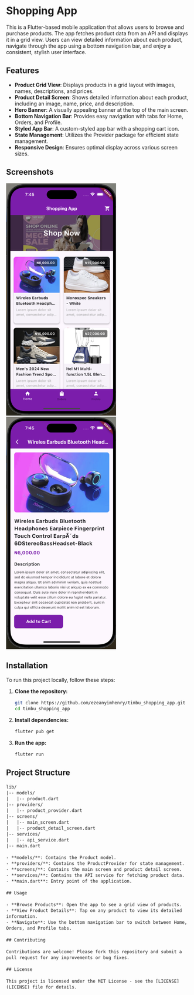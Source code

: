 # Shopping App

This is a Flutter-based mobile application that allows users to browse and purchase products. The app fetches product data from an API and displays it in a grid view. Users can view detailed information about each product, navigate through the app using a bottom navigation bar, and enjoy a consistent, stylish user interface.

## Features

- **Product Grid View**: Displays products in a grid layout with images, names, descriptions, and prices.
- **Product Detail Screen**: Shows detailed information about each product, including an image, name, price, and description.
- **Hero Banner**: A visually appealing banner at the top of the main screen.
- **Bottom Navigation Bar**: Provides easy navigation with tabs for Home, Orders, and Profile.
- **Styled App Bar**: A custom-styled app bar with a shopping cart icon.
- **State Management**: Utilizes the Provider package for efficient state management.
- **Responsive Design**: Ensures optimal display across various screen sizes.

## Screenshots

<img src="assets/home-screen.png" alt="Products Screen" width="300">
<img src="assets/product-detail.png" alt="Checkout Screen" width="300">

## Installation

To run this project locally, follow these steps:

1. **Clone the repository:**

    ```bash
    git clone https://github.com/ezeanyimhenry/timbu_shopping_app.git
    cd timbu_shopping_app
    ```

2. **Install dependencies:**

    ```bash
    flutter pub get
    ```

3. **Run the app:**

    ```bash
    flutter run
    ```

## Project Structure

```plaintext
lib/
|-- models/
|   |-- product.dart
|-- providers/
|   |-- product_provider.dart
|-- screens/
|   |-- main_screen.dart
|   |-- product_detail_screen.dart
|-- services/
|   |-- api_service.dart
|-- main.dart

- **models/**: Contains the Product model.
- **providers/**: Contains the ProductProvider for state management.
- **screens/**: Contains the main screen and product detail screen.
- **services/**: Contains the API service for fetching product data.
- **main.dart**: Entry point of the application.

## Usage

- **Browse Products**: Open the app to see a grid view of products.
- **View Product Details**: Tap on any product to view its detailed information.
- **Navigate**: Use the bottom navigation bar to switch between Home, Orders, and Profile tabs.

## Contributing

Contributions are welcome! Please fork this repository and submit a pull request for any improvements or bug fixes.

## License

This project is licensed under the MIT License - see the [LICENSE](LICENSE) file for details.